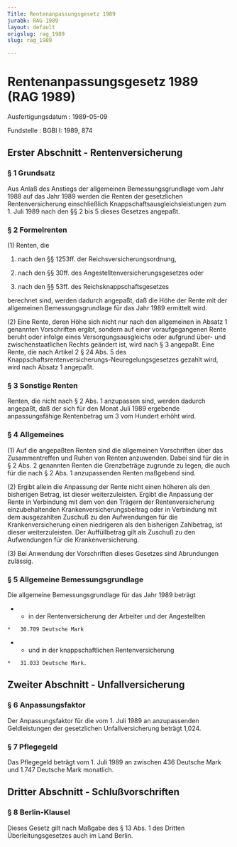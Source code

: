 ```yaml
---
Title: Rentenanpassungsgesetz 1989
jurabk: RAG 1989
layout: default
origslug: rag_1989
slug: rag_1989

---
```


# Rentenanpassungsgesetz 1989 (RAG 1989)

Ausfertigungsdatum
:   1989-05-09

Fundstelle
:   BGBl I: 1989, 874



## Erster Abschnitt - Rentenversicherung



### § 1 Grundsatz

Aus Anlaß des Anstiegs der allgemeinen Bemessungsgrundlage vom Jahr 1988 auf das Jahr 1989 werden die Renten der gesetzlichen Rentenversicherung einschließlich Knappschaftsausgleichsleistungen zum 1. Juli 1989 nach den §§ 2 bis 5 dieses Gesetzes angepaßt.


### § 2 Formelrenten

(1) Renten, die

1.  nach den §§ 1253ff. der Reichsversicherungsordnung,


2.  nach den §§ 30ff. des Angestelltenversicherungsgesetzes oder


3.  nach den §§ 53ff. des Reichsknappschaftsgesetzes



berechnet sind, werden dadurch angepaßt, daß die Höhe der Rente mit der allgemeinen Bemessungsgrundlage für das Jahr 1989 ermittelt wird.

(2) Eine Rente, deren Höhe sich nicht nur nach den allgemeinen in Absatz 1 genannten Vorschriften ergibt, sondern auf einer voraufgegangenen Rente beruht oder infolge eines Versorgungsausgleichs oder aufgrund über- und zwischenstaatlichen Rechts geändert ist, wird nach § 3 angepaßt. Eine Rente, die nach Artikel 2 § 24 Abs. 5 des Knappschaftsrentenversicherungs-Neuregelungsgesetzes gezahlt wird, wird nach Absatz 1 angepaßt.


### § 3 Sonstige Renten

Renten, die nicht nach § 2 Abs. 1 anzupassen sind, werden dadurch angepaßt, daß der sich für den Monat Juli 1989 ergebende anpassungsfähige Rentenbetrag um 3 vom Hundert erhöht wird.


### § 4 Allgemeines

(1) Auf die angepaßten Renten sind die allgemeinen Vorschriften über das Zusammentreffen und Ruhen von Renten anzuwenden. Dabei sind für die in § 2 Abs. 2 genannten Renten die Grenzbeträge zugrunde zu legen, die auch für die nach § 2 Abs. 1 anzupassenden Renten maßgebend sind.

(2) Ergibt allein die Anpassung der Rente nicht einen höheren als den bisherigen Betrag, ist dieser weiterzuleisten. Ergibt die Anpassung der Rente in Verbindung mit dem von den Trägern der Rentenversicherung einzubehaltenden Krankenversicherungsbeitrag oder in Verbindung mit dem ausgezahlten Zuschuß zu den Aufwendungen für die Krankenversicherung einen niedrigeren als den bisherigen Zahlbetrag, ist dieser weiterzuleisten. Der Auffüllbetrag gilt als Zuschuß zu den Aufwendungen für die Krankenversicherung.

(3) Bei Anwendung der Vorschriften dieses Gesetzes sind Abrundungen zulässig.


### § 5 Allgemeine Bemessungsgrundlage

Die allgemeine Bemessungsgrundlage für das Jahr 1989 beträgt

*    *   in der Rentenversicherung der Arbeiter und der Angestellten

    *   30.709 Deutsche Mark


*    *   und in der knappschaftlichen Rentenversicherung

    *   31.033 Deutsche Mark.





## Zweiter Abschnitt - Unfallversicherung



### § 6 Anpassungsfaktor

Der Anpassungsfaktor für die vom 1. Juli 1989 an anzupassenden Geldleistungen der gesetzlichen Unfallversicherung beträgt 1,024.


### § 7 Pflegegeld

Das Pflegegeld beträgt vom 1. Juli 1989 an zwischen 436 Deutsche Mark und 1.747 Deutsche Mark monatlich.


## Dritter Abschnitt - Schlußvorschriften



### § 8 Berlin-Klausel

Dieses Gesetz gilt nach Maßgabe des § 13 Abs. 1 des Dritten Überleitungsgesetzes auch im Land Berlin.

